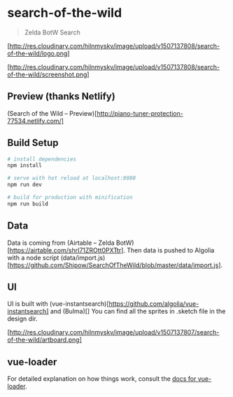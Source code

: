 # search-of-the-wild

> Zelda BotW Search

[http://res.cloudinary.com/hilnmyskv/image/upload/v1507137808/search-of-the-wild/logo.png]

[http://res.cloudinary.com/hilnmyskv/image/upload/v1507137808/search-of-the-wild/screenshot.png]

## Preview (thanks Netlify)

(Search of the Wild – Preview)[http://piano-tuner-protection-77534.netlify.com/]

## Build Setup

``` bash
# install dependencies
npm install

# serve with hot reload at localhost:8080
npm run dev

# build for production with minification
npm run build
```

## Data

Data is coming from (Airtable – Zelda BotW)[https://airtable.com/shrI71ZROtt0PXTtr].
Then data is pushed to Algolia with a node script (data/import.js)[https://github.com/Shipow/SearchOfTheWild/blob/master/data/import.js].

## UI

UI is built with (vue-instantsearch)[https://github.com/algolia/vue-instantsearch] and (Bulma)[]
You can find all the sprites in .sketch file in the design dir.

[http://res.cloudinary.com/hilnmyskv/image/upload/v1507137807/search-of-the-wild/artboard.png]


## vue-loader

For detailed explanation on how things work, consult the [docs for vue-loader](http://vuejs.github.io/vue-loader).
